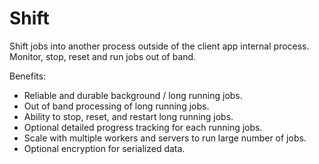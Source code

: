 # Shift
Shift jobs into another process outside of the client app internal process. Monitor, stop, reset and run jobs out of band.

Benefits:
- Reliable and durable background / long running jobs.
- Out of band processing of long running jobs. 
- Ability to stop, reset, and restart long running jobs.
- Optional detailed progress tracking for each running jobs.
- Scale with multiple workers and servers to run large number of jobs.
- Optional encryption for serialized data.
